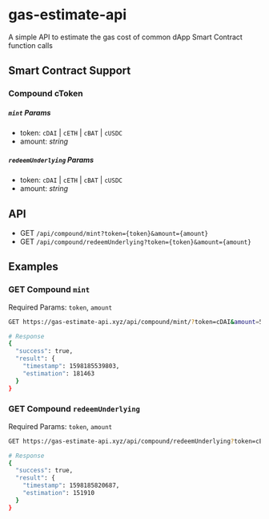 # gas-estimate-api

A simple API to estimate the gas cost of common dApp Smart Contract function calls

## Smart Contract Support

### Compound cToken

##### `mint` Params

- token: `cDAI` | `cETH` | `cBAT` | `cUSDC`
- amount: _string_

##### `redeemUnderlying` Params

- token: `cDAI` | `cETH` | `cBAT` | `cUSDC`
- amount: _string_

## API

- GET `/api/compound/mint?token={token}&amount={amount}`
- GET `/api/compound/redeemUnderlying?token={token}&amount={amount}`

## Examples

### GET Compound `mint`

Required Params: `token`, `amount`

```bash
GET https://gas-estimate-api.xyz/api/compound/mint/?token=cDAI&amount=50

# Response
{
  "success": true,
  "result": {
    "timestamp": 1598185539803,
    "estimation": 181463
  }
}
```

### GET Compound `redeemUnderlying`

Required Params: `token`, `amount`

```bash
GET https://gas-estimate-api.xyz/api/compound/redeemUnderlying?token=cETH&amount=1.5

# Response
{
  "success": true,
  "result": {
    "timestamp": 1598185820687,
    "estimation": 151910
  }
}
```
